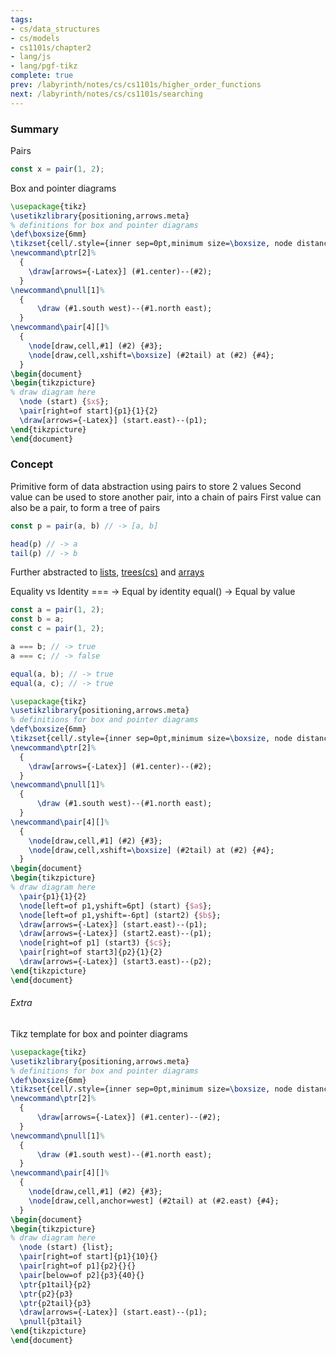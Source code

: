 ```yaml
---
tags:
- cs/data_structures
- cs/models
- cs1101s/chapter2
- lang/js
- lang/pgf-tikz
complete: true
prev: /labyrinth/notes/cs/cs1101s/higher_order_functions
next: /labyrinth/notes/cs/cs1101s/searching
---
```


   

### Summary
Pairs
```js
const x = pair(1, 2);
```

Box and pointer diagrams
```tikz
\usepackage{tikz}
\usetikzlibrary{positioning,arrows.meta}
% definitions for box and pointer diagrams
\def\boxsize{6mm}
\tikzset{cell/.style={inner sep=0pt,minimum size=\boxsize, node distance=2em and 3.5em}}
\newcommand\ptr[2]%
  {
    \draw[arrows={-Latex}] (#1.center)--(#2);
  }
\newcommand\pnull[1]%
  {
      \draw (#1.south west)--(#1.north east);
  }
\newcommand\pair[4][]%
  {
    \node[draw,cell,#1] (#2) {#3};
    \node[draw,cell,xshift=\boxsize] (#2tail) at (#2) {#4};
  }
\begin{document}
\begin{tikzpicture}
% draw diagram here
  \node (start) {$x$};
  \pair[right=of start]{p1}{1}{2}
  \draw[arrows={-Latex}] (start.east)--(p1);
\end{tikzpicture}
\end{document}
```

### Concept
Primitive form of data abstraction using pairs to store 2 values
Second value can be used to store another pair, into a chain of pairs
First value can also be a pair, to form a tree of pairs
```js
const p = pair(a, b) // -> [a, b]

head(p) // -> a
tail(p) // -> b
```

Further abstracted to [lists](/labyrinth/notes/cs/cs1101s/lists), [trees(cs)](/labyrinth/notes/cs/cs1101s/trees(cs)) and [arrays](/labyrinth/notes/cs/cs1101s/arrays)

Equality vs Identity
\=== -> Equal by identity
equal() -> Equal by value
```js
const a = pair(1, 2);
const b = a;
const c = pair(1, 2);

a === b; // -> true
a === c; // -> false

equal(a, b); // -> true
equal(a, c); // -> true
```
```tikz
\usepackage{tikz}
\usetikzlibrary{positioning,arrows.meta}
% definitions for box and pointer diagrams
\def\boxsize{6mm}
\tikzset{cell/.style={inner sep=0pt,minimum size=\boxsize, node distance=2em and 3.5em}}
\newcommand\ptr[2]%
  {
    \draw[arrows={-Latex}] (#1.center)--(#2);
  }
\newcommand\pnull[1]%
  {
      \draw (#1.south west)--(#1.north east);
  }
\newcommand\pair[4][]%
  {
    \node[draw,cell,#1] (#2) {#3};
    \node[draw,cell,xshift=\boxsize] (#2tail) at (#2) {#4};
  }
\begin{document}
\begin{tikzpicture}
% draw diagram here
  \pair{p1}{1}{2}
  \node[left=of p1,yshift=6pt] (start) {$a$};
  \node[left=of p1,yshift=-6pt] (start2) {$b$};
  \draw[arrows={-Latex}] (start.east)--(p1);
  \draw[arrows={-Latex}] (start2.east)--(p1);
  \node[right=of p1] (start3) {$c$};
  \pair[right=of start3]{p2}{1}{2}
  \draw[arrows={-Latex}] (start3.east)--(p2);
\end{tikzpicture}
\end{document}
```

###### Extra
Tikz template for box and pointer diagrams
```latex
\usepackage{tikz}
\usetikzlibrary{positioning,arrows.meta}
% definitions for box and pointer diagrams
\def\boxsize{6mm}
\tikzset{cell/.style={inner sep=0pt,minimum size=\boxsize, node distance=2em and 3.5em}}
\newcommand\ptr[2]%
  {
      \draw[arrows={-Latex}] (#1.center)--(#2);
  }
\newcommand\pnull[1]%
  {
      \draw (#1.south west)--(#1.north east);
  }
\newcommand\pair[4][]%
  {
	\node[draw,cell,#1] (#2) {#3};
	\node[draw,cell,anchor=west] (#2tail) at (#2.east) {#4};
  }
\begin{document}
\begin{tikzpicture}
% draw diagram here
  \node (start) {list};
  \pair[right=of start]{p1}{10}{}
  \pair[right=of p1]{p2}{}{}
  \pair[below=of p2]{p3}{40}{}
  \ptr{p1tail}{p2}
  \ptr{p2}{p3}
  \ptr{p2tail}{p3}
  \draw[arrows={-Latex}] (start.east)--(p1);
  \pnull{p3tail}
\end{tikzpicture}
\end{document}
```
